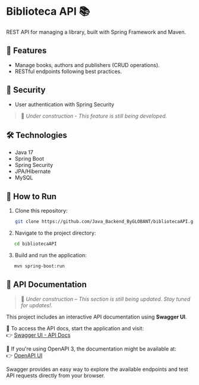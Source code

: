 # Biblioteca API 📚  

REST API for managing a library, built with Spring Framework and Maven.

## 📌 Features  
- Manage books, authors and publishers (CRUD operations).    
- RESTful endpoints following best practices.
  
## 🔐 Security  
-  User authentication with Spring Security
> 🚧 *Under construction* - _This feature is still being developed._

## 🛠️ Technologies  
- Java 17  
- Spring Boot  
- Spring Security  
- JPA/Hibernate  
- MySQL  

## 🚀 How to Run  
1. Clone this repository:  
   ```bash
   git clone https://github.com/Java_Backend_ByGLOBANT/bibliotecaAPI.git
   ```
2. Navigate to the project directory:
```bash
   cd bibliotecaAPI
```
3. Build and run the application:
```bash
   mvn spring-boot:run  
``` 

## 📖 API Documentation  
> 🚧 *Under construction* – _This section is still being updated. Stay tuned for updates!._

This project includes an interactive API documentation using **Swagger UI**.  

🔹 To access the API docs, start the application and visit:  
👉 [Swagger UI - API Docs](http://localhost:8080/swagger-ui.html)  

🔹 If you're using OpenAPI 3, the documentation might be available at:  
👉 [OpenAPI UI](http://localhost:8080/v3/api-docs)  

Swagger provides an easy way to explore the available endpoints and test API requests directly from your browser.  
